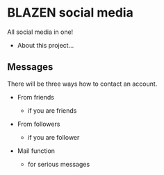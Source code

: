 BLAZEN social media
===================
All social media in one!

- About this project...

Messages
--------
There will be three ways how to contact an account.

- From friends
  - if you are friends
  
- From followers
  - if you are follower
  
- Mail function
  - for serious messages
